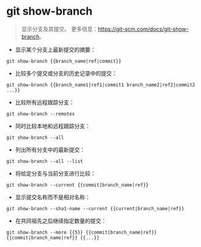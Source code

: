 # git show-branch

> 显示分支及其提交。
> 更多信息：<https://git-scm.com/docs/git-show-branch>。

- 显示某个分支上最新提交的摘要：

`git show-branch {{branch_name|ref|commit}}`

- 比较多个提交或分支的历史记录中的提交：

`git show-branch {{branch_name1|ref1|commit1 branch_name2|ref2|commit2 ...}}`

- 比较所有远程跟踪分支：

`git show-branch --remotes`

- 同时比较本地和远程跟踪分支：

`git show-branch --all`

- 列出所有分支中的最新提交：

`git show-branch --all --list`

- 将给定分支与当前分支进行比较：

`git show-branch --current {{commit|branch_name|ref}}`

- 显示提交名称而不是相对名称：

`git show-branch --sha1-name --current {{current|branch_name|ref}}`

- 在共同祖先之后继续指定数量的提交：

`git show-branch --more {{5}} {{commit|branch_name|ref}} {{commit|branch_name|ref}} {{...}}`